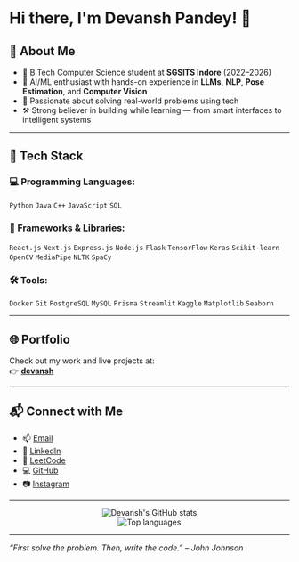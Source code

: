 # Hi there, I'm Devansh Pandey! 👋 

## 🚀 About Me 

- 🔭 B.Tech Computer Science student at **SGSITS Indore** (2022–2026)
- 🤖 AI/ML enthusiast with hands-on experience in **LLMs**, **NLP**, **Pose Estimation**, and **Computer Vision**
- 🧠 Passionate about solving real-world problems using tech
- ⚒️ Strong believer in building while learning — from smart interfaces to intelligent systems

---

## 🧰 Tech Stack

### 💻 Programming Languages:
`Python` `Java` `C++` `JavaScript` `SQL`

### 🧱 Frameworks & Libraries:
`React.js` `Next.js` `Express.js` `Node.js` `Flask` `TensorFlow` `Keras` `Scikit-learn` `OpenCV` `MediaPipe` `NLTK` `SpaCy`

### 🛠 Tools:
`Docker` `Git` `PostgreSQL` `MySQL` `Prisma` `Streamlit` `Kaggle` `Matplotlib` `Seaborn`

---

## 🌐 Portfolio

Check out my work and live projects at:  
👉 [**devansh**](https://devanshpandey.vercel.app/)

---

## 📬 Connect with Me

- 📫 [Email](mailto:devanshpandey8900@gmail.com)
- 💼 [LinkedIn](https://www.linkedin.com/in/devansh-pandey-43a199258/)
- 🧠 [LeetCode](https://leetcode.com/u/0801cs221047)
- 💻 [GitHub](https://github.com/devanshpandey2003)
- 📷 [Instagram](https://www.instagram.com/devansh_aka_dev?igsh=MXU0M3hkOW1mZzV3ZQ==)

---

<p align="center">
  <img src="https://github-readme-stats.vercel.app/api?username=devanshpandey2003&show_icons=true&theme=tokyonight" alt="Devansh's GitHub stats" />
  <br/>
  <img src="https://github-readme-stats.vercel.app/api/top-langs/?username=devanshpandey2003&layout=compact&theme=tokyonight" alt="Top languages" />
</p>

---

*“First solve the problem. Then, write the code.” – John Johnson*
